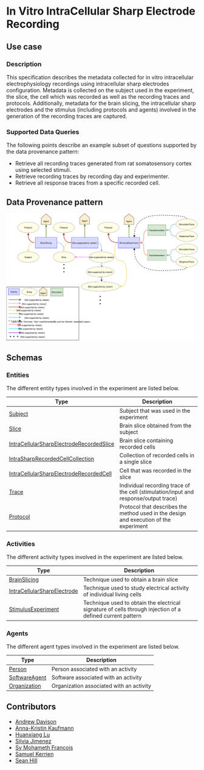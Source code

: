 # In Vitro IntraCellular Sharp Electrode Recording

## Use case

### Description

This specification describes the metadata collected for in vitro intracellular electrophysiology recordings using  intracellular sharp electrodes
configuration. 
Metadata is collected on the subject used in the experiment, the slice, the cell 
which was recorded as well as the recording traces and protocols. Additionally, metadata for the brain slicing, the intracellular sharp electrodes and the stimulus (including protocols and agents) involved in the generation
of the recording traces are captured.

### Supported Data Queries

The following points describe an example subset of questions supported by the data provenance pattern:
 
* Retrieve all recording traces generated from rat somatosensory cortex using selected stimuli.
* Retrieve recording traces by recording day and experimenter.
* Retrieve all response traces from a specific recorded cell.


## Data Provenance pattern

![In Vitro IntraCellular Sharp Electrode Recording](../../../assets/provtemplates/intrasharpelectrode-recording.svg)

## Schemas

### Entities

The different entity types involved in the experiment are listed below.

| Type  | Description|
| -------------                                                             | ------------- |
| [Subject](https://bbp-nexus.epfl.ch/staging/datamodels/shape-neurosciencegraphcoresubjectv010shapessubjectshape.html)                            |     Subject that was used in the experiment     |
| [Slice](https://bbp-nexus.epfl.ch/staging/datamodels/class-nsgslice.html)                                |     Brain slice obtained from the subject      |
| [IntraCellularSharpElectrodeRecordedSlice](https://bbp-nexus.epfl.ch/staging/datamodels/shape-neurosciencegraphexperimentintrasharprecordedslicev010shapesintracellularsharpelectroderecordedsliceshape.html)                  |     Brain slice containing recorded cells      |
| [IntraSharpRecordedCellCollection](https://bbp-nexus.epfl.ch/staging/datamodels/shape-neurosciencegraphexperimentintrasharprecordedcellcollectionv010shapesintracellularsharpelectroderecordedcellcollectionshape.html)|     Collection of recorded cells in a single slice  |
| [IntraCellularSharpElectrodeRecordedCell](https://bbp-nexus.epfl.ch/staging/datamodels/shape-neurosciencegraphexperimentintrasharprecordedcellv010shapesintracellularsharpelectroderecordedcellshape.html)                    |     Cell that was recorded in the slice      |
| [Trace](https://bbp-nexus.epfl.ch/staging/datamodels/shape-neurosciencegraphelectrophysiologytracev100shapestraceshape.html)                         |     Individual recording trace of the cell (stimulation/input and response/output trace)     |
| [Protocol](https://bbp-nexus.epfl.ch/staging/datamodels/shape-neurosciencegraphcommonsexperimentalprotocolv011shapesexperimentalprotocolshape.html)                          |     Protocol that describes the method used in the design and execution of the experiment      |
    
### Activities

The different activity types involved in the experiment are listed below.

| Type  | Description|
| ------------- | ------------- |
| [BrainSlicing](https://bbp-nexus.epfl.ch/staging/datamodels/shape-neurosciencegraphexperimentbrainslicingv100shapesbrainslicingshape.html)                      |     Technique used to obtain a brain slice      |
| [IntraCellularSharpElectrode](https://bbp-nexus.epfl.ch/staging/datamodels/shape-neurosciencegraphexperimentintrasharpelectrodev010shapesintracellularsharpelectrodeshape.html)        |     Technique used to study electrical activity of individual living cells    |
| [StimulusExperiment](https://bbp-nexus.epfl.ch/staging/datamodels/shape-neurosciencegraphelectrophysiologystimulusexperimentv100shapesstimulusexperimentshape.html)   |     Technique used to obtain the electrical signature of cells through injection of a defined current pattern |

### Agents

The different agent types involved in the experiment are listed below.

| Type  | Description|
| ------------- | ------------- |
| [Person](https://bbp-nexus.epfl.ch/staging/datamodels/shape-neurosciencegraphcommonspersonv010shapespersonshape.html)                                        |    Person associated with an activity      |
| [SoftwareAgent](https://bbp-nexus.epfl.ch/staging/datamodels/shape-neurosciencegraphcoresoftwareagentv010shapessoftwareagentshape.html)                          |    Software associated with an activity      |
| [Organization](https://bbp-nexus.epfl.ch/staging/datamodels/shape-neurosciencegraphcommonsorganizationv010shapesorganizationshape.html)                            |    Organization associated with an activity      |

## Contributors

* [Andrew Davison](mailto:andrew.davison@unic.cnrs-gif.fr)
* [Anna-Kristin Kaufmann](mailto:anna-kristin.kaufmann@epfl.ch)
* [Huanxiang Lu](mailto:huanxiang.lu@epfl.ch)
* [Silvia Jimenez](mailto:silvia.jimenez@epfl.ch)
* [Sy Mohameth Francois](mailto:mohameth.sy@epfl.ch)
* [Samuel Kerrien](mailto:samuel.kerrien@epfl.ch)
* [Sean Hill](mailto:sean.hill@epfl.ch)